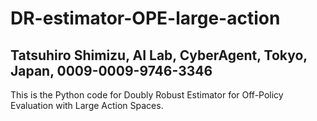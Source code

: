 # DR-estimator-OPE-large-action
## Tatsuhiro Shimizu, AI Lab, CyberAgent, Tokyo, Japan, 0009-0009-9746-3346
This is the Python code for Doubly Robust Estimator for Off-Policy Evaluation with Large Action Spaces.
